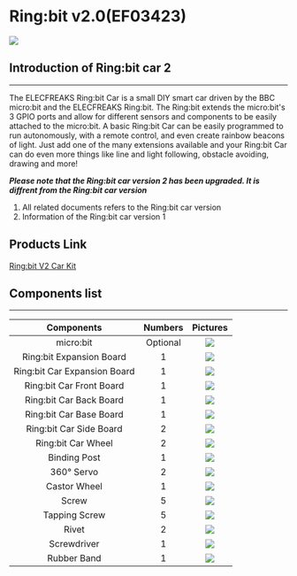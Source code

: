 # Ring:bit v2.0(EF03423)

![](./images/zoH1NRm.jpg)
## Introduction of Ring:bit car 2
---

The ELECFREAKS Ring:bit Car is a small DIY smart car driven by the BBC micro:bit and the ELECFREAKS Ring:bit. The Ring:bit extends the micro:bit's 3 GPIO ports and allow for different sensors and components to be easily attached to the micro:bit. A basic Ring:bit Car can be easily programmed to run autonomously, with a remote control, and even create rainbow beacons of light. Just add one of the many extensions available and your Ring:bit Car can do even more things like line and light following, obstacle avoiding, drawing and more!

***Please note that the Ring:bit car version 2 has been upgraded. It is diffrent from the Ring:bit car version***

1. All related documents refers to the Ring:bit car version 
2. Information of the Ring:bit car version 1

## Products Link

[Ring:bit V2 Car Kit](https://shop.elecfreaks.com/products/elecfreaks-micro-bit-ring-bit-v2?_pos=1&_sid=1a7f2e2b4&_ss=r)

## Components list ##
---


|Components|Numbers|Pictures|
|:-:|:-:|:-:|
|micro:bit|Optional| ![](https://www.elecfreaks.com/learn-en/_images/qd2qCry.png) |
|Ring:bit Expansion Board|1| ![](https://www.elecfreaks.com/learn-en/_images/y42umRI.jpg) |
|Ring:bit Car Expansion Board|1| ![](https://www.elecfreaks.com/learn-en/_images/FISsc91.jpg) |
|Ring:bit Car Front Board|1| ![](https://www.elecfreaks.com/learn-en/_images/fsGQx7H.png) |
|Ring:bit Car Back Board|1| ![](https://www.elecfreaks.com/learn-en/_images/wy2UOVu.jpg) |
|Ring:bit Car Base Board|1| ![](https://www.elecfreaks.com/learn-en/_images/XmJFP0l.jpg) |
|Ring:bit Car Side Board|2| ![](https://www.elecfreaks.com/learn-en/_images/N8GdGB3.jpg) |
|Ring:bit Car Wheel|2| ![](https://www.elecfreaks.com/learn-en/_images/HnkSTMd.jpg) |
|Binding Post|1| ![](https://www.elecfreaks.com/learn-en/_images/7gvcsGF.jpg) |
|360° Servo|2| ![](https://www.elecfreaks.com/learn-en/_images/U3XGnyB.jpg) |
|Castor Wheel|1| ![](https://www.elecfreaks.com/learn-en/_images/Ky220DU.jpg) |
|Screw|5| ![](https://www.elecfreaks.com/learn-en/_images/LqTtuBl.jpg) |
|Tapping Screw|5| ![](https://www.elecfreaks.com/learn-en/_images/SIgzxED.jpg)|
|Rivet|2| ![](https://www.elecfreaks.com/learn-en/_images/dYrPAoC.jpg) |
|Screwdriver|1| ![](https://www.elecfreaks.com/learn-en/_images/NbE9vox.jpg) |
|Rubber Band|1| ![](https://www.elecfreaks.com/learn-en/_images/LKjqmwk.jpg) |



